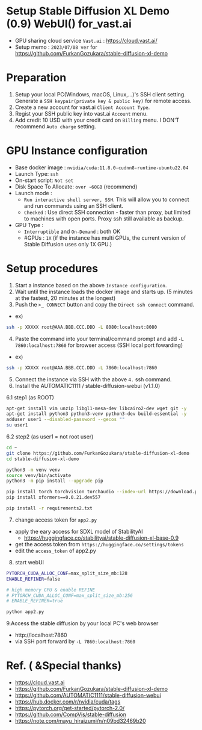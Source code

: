 # Setup Stable Diffusion XL Demo (0.9) WebUI() for_vast.ai
* GPU sharing cloud service `Vast.ai` : https://cloud.vast.ai/
* Setup memo : `2023/07/08 ver` for https://github.com/FurkanGozukara/stable-diffusion-xl-demo

# Preparation
1) Setup your local PC(Windows, macOS, Linux,...)'s SSH client setting. Generate a `SSH keypair(private key & public key)` for remote access.
2) Create a new account for vast.ai `Client Account Type`.
3) Regist your SSH public key into vast.ai `Account` menu.
4) Add credit 10 USD with your credit card on `Billing` menu. I DON'T recommend `Auto charge` setting.

# GPU Instance configuration
* Base docker image : `nvidia/cuda:11.8.0-cudnn8-runtime-ubuntu22.04`
* Launch Type: `ssh`
* On-start script: `Not set`
* Disk Space To Allocate: `over ~60GB` (recommend)
* Launch mode : 
   * `Run interactive shell server, SSH`. This will allow you to connect and run commands using an SSH client.
   * `Checked` : Use direct SSH connection - faster than proxy, but limited to machines with open ports. Proxy ssh still available as backup.
* GPU Type :
   *  `Interruptible` and `On-Demand` : both OK
   *  #GPUs : `1X` (if the instance has multi GPUs, the current version of Stable Diffusion uses only 1X GPU.) 

# Setup procedures
1. Start a instance based on the above `Instance configuration`.
2. Wait until the instance loads the docker image and starts up. (5 minutes at the fastest, 20 minutes at the longest)
3. Push the `>_ CONNECT` button and copy the `Direct ssh connect` command.
* ex) 
```sh
ssh -p XXXXX root@AAA.BBB.CCC.DDD -L 8080:localhost:8080
```
4. Paste the command into your terminal/command prompt and add `-L 7860:localhost:7860` for browser access (SSH local port fowarding)
* ex)
```sh
ssh -p XXXXX root@AAA.BBB.CCC.DDD -L 7860:localhost:7860
```
5. Connect the instance via SSH with the above `4.` ssh command.
6. Install the AUTOMATIC1111 / stable-diffusion-webui (v1.1.0)

6.1 step1 (as ROOT)
```sh
apt-get install vim unzip libgl1-mesa-dev libcairo2-dev wget git -y
apt-get install python3 python3-venv python3-dev build-essential -y
adduser user1 --disabled-password --gecos ""
su user1
```

6.2 step2 (as user1 = not root user)
```sh
cd ~
git clone https://github.com/FurkanGozukara/stable-diffusion-xl-demo
cd stable-diffusion-xl-demo

python3 -m venv venv
source venv/bin/activate
python3 -m pip install --upgrade pip

pip install torch torchvision torchaudio --index-url https://download.pytorch.org/whl/cu118
pip install xformers==0.0.21.dev557

pip install -r requirements2.txt


```

7. change access token for `app2.py`

* apply the eary access for SDXL model of StabilityAI
   * https://huggingface.co/stabilityai/stable-diffusion-xl-base-0.9
* get the access token from `https://huggingface.co/settings/tokens`
* edit the `access_token` of app2.py

8. start webUI

```sh
PYTORCH_CUDA_ALLOC_CONF=max_split_size_mb:128
ENABLE_REFINER=false

# high memory GPU & enable REFINE
# PYTORCH_CUDA_ALLOC_CONF=max_split_size_mb:256
# ENABLE_REFINER=true

python app2.py
```


9.Access the stable diffusion by your local PC's web browser
   * http://localhost:7860
   * via SSH port forward by `-L 7860:localhost:7860`



# Ref. ( &Special thanks)
* https://cloud.vast.ai
* https://github.com/FurkanGozukara/stable-diffusion-xl-demo
* https://github.com/AUTOMATIC1111/stable-diffusion-webui
* https://hub.docker.com/r/nvidia/cuda/tags
* https://pytorch.org/get-started/pytorch-2.0/
* https://github.com/CompVis/stable-diffusion
* https://note.com/mayu_hiraizumi/n/n09bd32469b20
